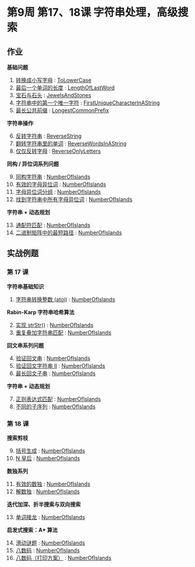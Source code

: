 # 第9周 第17、18课 字符串处理，高级搜索

## 作业

**基础问题**

1. [转换成小写字母](https://leetcode.com/problems/to-lower-case/) : [ToLowerCase](./src/main/java/com/inbetter/homework/algorithm/ToLowerCase.java)
2. [最后一个单词的长度](https://leetcode.com/problems/length-of-last-word/) : [LengthOfLastWord](./src/main/java/com/inbetter/homework/algorithm/LengthOfLastWord.java)
3. [宝石与石头](https://leetcode.com/problems/jewels-and-stones/) : [JewelsAndStones](./src/main/java/com/inbetter/homework/algorithm/JewelsAndStones.java)
4. [字符串中的第一个唯一字符](https://leetcode.com/problems/first-unique-character-in-a-string/) : [FirstUniqueCharacterInAString](./src/main/java/com/inbetter/homework/algorithm/FirstUniqueCharacterInAString.java)
5. [最长公共前缀](https://leetcode.com/problems/longest-common-prefix/) : [LongestCommonPrefix](./src/main/java/com/inbetter/homework/algorithm/LongestCommonPrefix.java)

**字符串操作**

6. [反转字符串](https://leetcode.com/problems/reverse-string/) : [ReverseString](./src/main/java/com/inbetter/homework/algorithm/ReverseString.java)
7. [翻转字符串里的单词](https://leetcode.com/problems/reverse-words-in-a-string/) : [ReverseWordsInAString](./src/main/java/com/inbetter/homework/algorithm/ReverseWordsInAString.java)
8. [仅仅反转字母](https://leetcode.com/problems/reverse-only-letters/) : [ReverseOnlyLetters](./src/main/java/com/inbetter/homework/algorithm/ReverseOnlyLetters.java)

**同构 / 异位词系列问题**

9. [同构字符串](https://leetcode.com/problems/isomorphic-strings/) : [NumberOfIslands](./src/main/java/com/inbetter/homework/algorithm/NumberOfIslands.java)
10. [有效的字母异位词](https://leetcode.com/problems/valid-anagram/) : [NumberOfIslands](./src/main/java/com/inbetter/homework/algorithm/NumberOfIslands.java)
11. [字母异位词分组](https://leetcode.com/problems/group-anagrams/) : [NumberOfIslands](./src/main/java/com/inbetter/homework/algorithm/NumberOfIslands.java)
12. [找到字符串中所有字母异位词](https://leetcode.com/problems/find-all-anagrams-in-a-string/) : [NumberOfIslands](./src/main/java/com/inbetter/homework/algorithm/NumberOfIslands.java)

**字符串 + 动态规划**

13. [通配符匹配](https://leetcode.com/problems/wildcard-matching/) : [NumberOfIslands](./src/main/java/com/inbetter/homework/algorithm/NumberOfIslands.java)
14. [二进制矩阵中的最短路径](https://leetcode.com/problems/shortest-path-in-binary-matrix/) : [NumberOfIslands](./src/main/java/com/inbetter/homework/algorithm/NumberOfIslands.java)

## 实战例题

### 第 17 课

**字符串基础知识**

1. [字符串转换整数 (atoi)](https://leetcode.com/problems/string-to-integer-atoi/) : [NumberOfIslands](./src/main/java/com/inbetter/homework/algorithm/NumberOfIslands.java)

**Rabin-Karp 字符串哈希算法**

2. [实现 strStr()](https://leetcode.com/problems/implement-strstr/) : [NumberOfIslands](./src/main/java/com/inbetter/homework/algorithm/NumberOfIslands.java)
3. [重复叠加字符串匹配](https://leetcode.com/problems/repeated-string-match/) : [NumberOfIslands](./src/main/java/com/inbetter/homework/algorithm/NumberOfIslands.java)

**回文串系列问题**

4. [验证回文串](https://leetcode.com/problems/valid-palindrome/) : [NumberOfIslands](./src/main/java/com/inbetter/homework/algorithm/NumberOfIslands.java)
5. [验证回文字符串 Ⅱ](https://leetcode.com/problems/valid-palindrome-ii/) : [NumberOfIslands](./src/main/java/com/inbetter/homework/algorithm/NumberOfIslands.java)
6. [最长回文子串](https://leetcode.com/problems/longest-palindromic-substring/) : [NumberOfIslands](./src/main/java/com/inbetter/homework/algorithm/NumberOfIslands.java)

**字符串 + 动态规划**

7. [正则表达式匹配](https://leetcode.com/problems/regular-expression-matching/) : [NumberOfIslands](./src/main/java/com/inbetter/homework/algorithm/NumberOfIslands.java)
8. [不同的子序列](https://leetcode.com/problems/distinct-subsequences/) : [NumberOfIslands](./src/main/java/com/inbetter/homework/algorithm/NumberOfIslands.java)

### 第 18 课

**搜索剪枝**

9. [括号生成](https://leetcode.com/problems/generate-parentheses/) : [NumberOfIslands](./src/main/java/com/inbetter/homework/algorithm/NumberOfIslands.java)
10. [N 皇后](https://leetcode.com/problems/n-queens/) : [NumberOfIslands](./src/main/java/com/inbetter/homework/algorithm/NumberOfIslands.java)

**数独系列**

11. [有效的数独](https://leetcode.com/problems/valid-sudoku/) : [NumberOfIslands](./src/main/java/com/inbetter/homework/algorithm/NumberOfIslands.java)
12. [解数独](https://leetcode.com/problems/sudoku-solver/) : [NumberOfIslands](./src/main/java/com/inbetter/homework/algorithm/NumberOfIslands.java)

**迭代加深、折半搜索与双向搜索**

13. [单词接龙](https://leetcode.com/problems/word-ladder/) : [NumberOfIslands](./src/main/java/com/inbetter/homework/algorithm/NumberOfIslands.java)

__启发式搜索：A* 算法__

14. [滑动谜题](https://leetcode.com/problems/sliding-puzzle/) : [NumberOfIslands](./src/main/java/com/inbetter/homework/algorithm/NumberOfIslands.java)
15. [八数码](https://www.acwing.com/problem/content/847/) : [NumberOfIslands](./src/main/java/com/inbetter/homework/algorithm/NumberOfIslands.java)
16. [八数码（打印方案）](https://www.acwing.com/problem/content/181/) : [NumberOfIslands](./src/main/java/com/inbetter/homework/algorithm/NumberOfIslands.java)